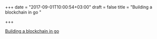 +++
date = "2017-09-01T10:00:54+03:00"
draft = false
title = "Building a blockchain in go "

+++

<p><a href="https://jeiwan.cc/posts/building-blockchain-in-go-part-1/">Building a blockchain in go </a></p>